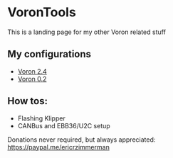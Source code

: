# VoronTools

This is a landing page for my other Voron related stuff

## My configurations

- [Voron 2.4](https://github.com/EricZimmerman/Voron24)
- [Voron 0.2](https://github.com/EricZimmerman/Voron02)


## How tos:

- Flashing Klipper
- CANBus and EBB36/U2C setup

Donations never required, but always appreciated: https://paypal.me/ericrzimmerman
